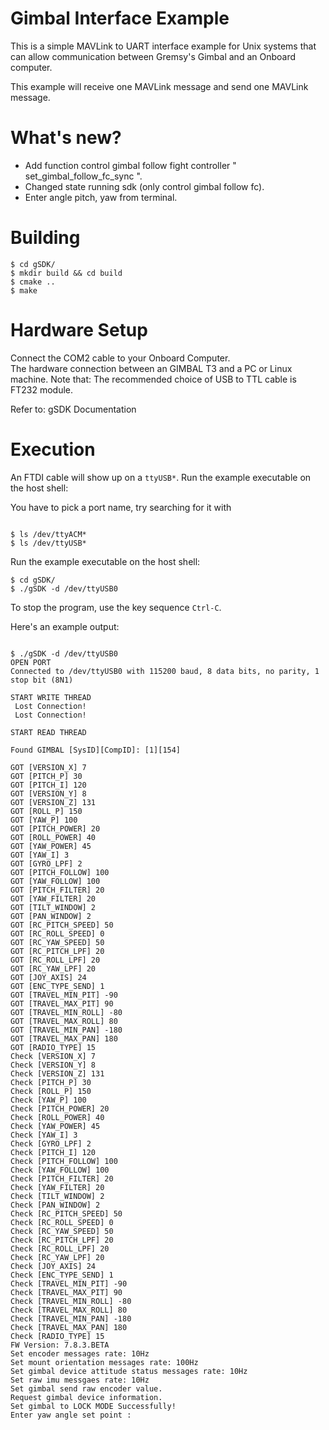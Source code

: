 Gimbal Interface Example
========================

This is a simple MAVLink to UART interface example for Unix systems that can allow communication between Gremsy's Gimbal and an Onboard computer.

This example will receive one MAVLink message and send one MAVLink message.

What's new?
========

- Add function control gimbal follow fight controller " set_gimbal_follow_fc_sync ".
- Changed state running sdk (only control gimbal follow fc).
- Enter angle pitch, yaw from terminal.

Building
========

```
$ cd gSDK/
$ mkdir build && cd build
$ cmake ..
$ make
```

Hardware Setup
=========

Connect the COM2 cable to your Onboard Computer.  
The hardware connection between an GIMBAL T3 and a PC or Linux machine. Note that:
The recommended choice of USB to TTL cable is FT232 module.

Refer to: gSDK Documentation

Execution
=========

An FTDI cable will show up on a `ttyUSB*`.
Run the example executable on the host shell:

You have to pick a port name, try searching for it with 
```

$ ls /dev/ttyACM* 
$ ls /dev/ttyUSB*
```

Run the example executable on the host shell:

```
$ cd gSDK/
$ ./gSDK -d /dev/ttyUSB0
```

To stop the program, use the key sequence `Ctrl-C`.

Here's an example output:

```

$ ./gSDK -d /dev/ttyUSB0 
OPEN PORT
Connected to /dev/ttyUSB0 with 115200 baud, 8 data bits, no parity, 1 stop bit (8N1)

START WRITE THREAD
 Lost Connection!
 Lost Connection!

START READ THREAD

Found GIMBAL [SysID][CompID]: [1][154]

GOT [VERSION_X] 7
GOT [PITCH_P] 30
GOT [PITCH_I] 120
GOT [VERSION_Y] 8
GOT [VERSION_Z] 131
GOT [ROLL_P] 150
GOT [YAW_P] 100
GOT [PITCH_POWER] 20
GOT [ROLL_POWER] 40
GOT [YAW_POWER] 45
GOT [YAW_I] 3
GOT [GYRO_LPF] 2
GOT [PITCH_FOLLOW] 100
GOT [YAW_FOLLOW] 100
GOT [PITCH_FILTER] 20
GOT [YAW_FILTER] 20
GOT [TILT_WINDOW] 2
GOT [PAN_WINDOW] 2
GOT [RC_PITCH_SPEED] 50
GOT [RC_ROLL_SPEED] 0
GOT [RC_YAW_SPEED] 50
GOT [RC_PITCH_LPF] 20
GOT [RC_ROLL_LPF] 20
GOT [RC_YAW_LPF] 20
GOT [JOY_AXIS] 24
GOT [ENC_TYPE_SEND] 1
GOT [TRAVEL_MIN_PIT] -90
GOT [TRAVEL_MAX_PIT] 90
GOT [TRAVEL_MIN_ROLL] -80
GOT [TRAVEL_MAX_ROLL] 80
GOT [TRAVEL_MIN_PAN] -180
GOT [TRAVEL_MAX_PAN] 180
GOT [RADIO_TYPE] 15
Check [VERSION_X] 7
Check [VERSION_Y] 8
Check [VERSION_Z] 131
Check [PITCH_P] 30
Check [ROLL_P] 150
Check [YAW_P] 100
Check [PITCH_POWER] 20
Check [ROLL_POWER] 40
Check [YAW_POWER] 45
Check [YAW_I] 3
Check [GYRO_LPF] 2
Check [PITCH_I] 120
Check [PITCH_FOLLOW] 100
Check [YAW_FOLLOW] 100
Check [PITCH_FILTER] 20
Check [YAW_FILTER] 20
Check [TILT_WINDOW] 2
Check [PAN_WINDOW] 2
Check [RC_PITCH_SPEED] 50
Check [RC_ROLL_SPEED] 0
Check [RC_YAW_SPEED] 50
Check [RC_PITCH_LPF] 20
Check [RC_ROLL_LPF] 20
Check [RC_YAW_LPF] 20
Check [JOY_AXIS] 24
Check [ENC_TYPE_SEND] 1
Check [TRAVEL_MIN_PIT] -90
Check [TRAVEL_MAX_PIT] 90
Check [TRAVEL_MIN_ROLL] -80
Check [TRAVEL_MAX_ROLL] 80
Check [TRAVEL_MIN_PAN] -180
Check [TRAVEL_MAX_PAN] 180
Check [RADIO_TYPE] 15
FW Version: 7.8.3.BETA
Set encoder messages rate: 10Hz
Set mount orientation messages rate: 100Hz
Set gimbal device attitude status messages rate: 10Hz
Set raw imu messgaes rate: 10Hz
Set gimbal send raw encoder value.
Request gimbal device information.
Set gimbal to LOCK MODE Successfully!
Enter yaw angle set point :

